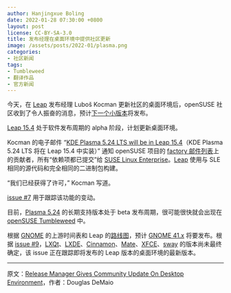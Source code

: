 ```yaml
---
author: Hanjingxue Boling
date: 2022-01-28 07:30:00 +0800
layout: post
license: CC-BY-SA-3.0
title: 发布经理在桌面环境中提供社区更新
image: /assets/posts/2022-01/plasma.png
categories:
- 社区新闻
tags:
- Tumbleweed
- 翻译作品
- 官方新闻
---
```


今天，在 [Leap](https://get.opensuse.org/leap) 发布经理 Luboš Kocman 更新社区的桌面环境后，openSUSE 社区收到了令人振奋的消息，预计[下一个小版本](https://get.opensuse.org/testing/)将发布。

[Leap 15.4](https://get.opensuse.org/testing/) 处于软件发布周期的 alpha 阶段，计划更新桌面环境。

Kocman 的电子邮件 “[KDE Plasma 5.24 LTS will be in Leap 15.4](https://lists.opensuse.org/archives/list/factory@lists.opensuse.org/thread/ZKKEYZNAPJSWVLURGRKL7HY3YQZIRKKP/)（KDE Plasma 5.24 LTS 将在 Leap 15.4 中实装）” 通知 openSUSE 项目的 [factory 邮件列表](https://lists.opensuse.org/archives/list/factory@lists.opensuse.org/)上的贡献者，所有“依赖项都已提交”给 [SUSE Linux Enterprise](https://www.suse.com/products/server/)。[Leap](https://get.opensuse.org/leap) 使用与 SLE 相同的源代码和完全相同的二进制包构建。

“我们已经获得了许可，” Kocman 写道。

[issue #7](https://code.opensuse.org/leap/features/issue/7) 用于跟踪该功能的变动。

目前，[Plasma 5.24](https://kde.org/announcements/plasma/5/5.23.90/) 的长期支持版本处于 beta 发布周期，很可能很快就会出现在 [openSUSE Tumbleweed](https://get.opensuse.org/tumbleweed/) 中。

根据 [GNOME](https://www.gnome.org/) 的上游时间表和 Leap 的[路线图](https://en.opensuse.org/openSUSE:Roadmap)，预计 [GNOME 41.x](https://help.gnome.org/misc/release-notes/41.0/) 将要发布。根据 [issue #9](https://code.opensuse.org/leap/features/issue/9)，[LXQt](https://lxqt-project.org/)、[LXDE](http://www.lxde.org/)、[Cinnamon](https://github.com/linuxmint/Cinnamon)、[Mate](https://mate-desktop.org/)、[XFCE](https://xfce.org/)、[sway](https://en.opensuse.org/Sway) 的版本尚未最终确定，该 issue 正在跟踪即将发布的 Leap 版本的桌面环境的最新版本。

------

原文：[Release Manager Gives Community Update On Desktop Environment](https://news.opensuse.org/2022/01/27/release-manager-gives-update-on-de/)，作者：Douglas DeMaio